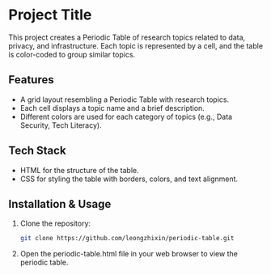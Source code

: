 # Project Title

This project creates a Periodic Table of research topics related to data, privacy, and infrastructure. Each topic is represented by a cell, and the table is color-coded to group similar topics.

## Features

- A grid layout resembling a Periodic Table with research topics.
- Each cell displays a topic name and a brief description.
- Different colors are used for each category of topics (e.g., Data Security, Tech Literacy).

## Tech Stack

- HTML for the structure of the table.
- CSS for styling the table with borders, colors, and text alignment.

## Installation & Usage

1. Clone the repository:
   ```bash
   git clone https://github.com/leongzhixin/periodic-table.git

2. Open the periodic-table.html file in your web browser to view the periodic table.